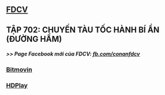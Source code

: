 ## [FDCV](https://admin1509.github.io/fdcvteam.blogspot.com/)
## TẬP 702: CHUYẾN TÀU TỐC HÀNH BÍ ẨN (ĐƯỜNG HẦM)

##### >> Page Facebook mới của FDCV: [fb.com/conanfdcv](https://fb.com/conanfdcv)
### [Bitmovin](https://bitmovin.com/demos/stream-test?format=hls&manifest=https://raw.githubusercontent.com/admin1509/admin1509/main/conan-ep-702/index.m3u8)
### [HDPlay](https://hdplay.se/?HLSP2P=https://raw.githubusercontent.com/admin1509/admin1509/main/conan-ep-702/index.m3u8)

